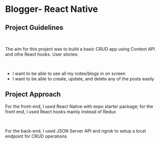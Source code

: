 <h1>Blogger- React Native</h1>

<h2>Project Guidelines</h2><br>
<p>The aim for this project was to build a basic CRUD app using Context API and othe React hooks. User stories:</p><br>
<ul>
<li>I want to be able to see all my notes/blogs in on screen </li>
<li>I want to be able to create, update, and delete any of the posts easily </li>
</ul>

<h2>Project Approach</h2>
<p>For the front-end, I used React Native with expo starter package; for the front end, I used React hooks mainly instead of Redux </p><br>
<p>For the back-end, I used JSON Server API and ngrok to setup a local endpoint for CRUD operations </p><br>


